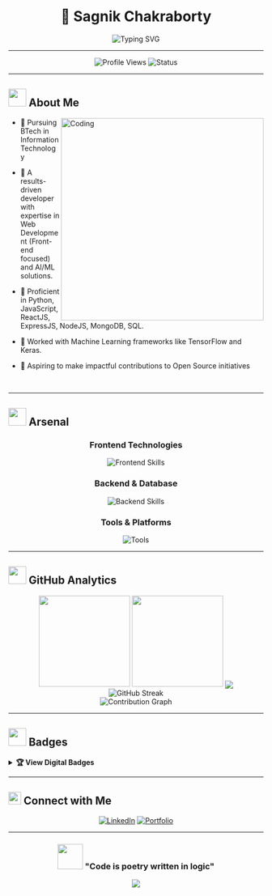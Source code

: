 # <div align="center">🌟 Sagnik Chakraborty</div>

<div align="center">
  <img src="https://readme-typing-svg.herokuapp.com?font=Fira+Code&weight=600&size=28&duration=1500&pause=500&color=6366F1&center=true&vCenter=true&multiline=true&repeat=false&width=600&height=100&lines=Full-Stack+Developer;AI%2FML+Enthusiast" alt="Typing SVG" />
</div>
<hr>

<div align="center">
  <img src="https://komarev.com/ghpvc/?username=eccentriccoder01&label=Profile%20Views&color=6366f1&style=for-the-badge" alt="Profile Views" />
  <img src="https://img.shields.io/badge/Status-Available%20for%20Hire-brightgreen?style=for-the-badge" alt="Status" />
</div>

---

## <img src="https://media.giphy.com/media/iY8CRBdQXODJSCERIr/giphy.gif" width="35"> About Me

<img align="right" src="https://media.giphy.com/media/SWoSkN6DxTszqIKEqv/giphy.gif" alt="Coding" width="400" />


- 🔏 Pursuing BTech in Information Technology

- 🔏 A results-driven developer with expertise in Web Development (Front-end focused) and AI/ML solutions.

- 🔏 Proficient in Python, JavaScript, ReactJS, ExpressJS, NodeJS, MongoDB, SQL.

- 🔏 Worked with Machine Learning frameworks like TensorFlow and Keras.

- 🔏 Aspiring to make impactful contributions to Open Source initiatives


<br clear="right"/>

---

## <img src="https://media.giphy.com/media/WUlplcMpOCEmTGBtBW/giphy.gif" width="35"> Arsenal

<div align="center">

### Frontend Technologies
<p>
  <img src="https://skillicons.dev/icons?i=react,js,ts,html,css,bootstrap,python" alt="Frontend Skills" />
</p>

### Backend & Database
<p>
  <img src="https://skillicons.dev/icons?i=nodejs,express,mongodb,mysql,python,firebase" alt="Backend Skills" />
</p>

### Tools & Platforms
<p>
  <img src="https://skillicons.dev/icons?i=vscode,git,github,postman,tensorflow" alt="Tools" />
</p>

</div>

---

## <img src="https://media.giphy.com/media/Q7LHmoFwVP6Yc1swZs/giphy.gif" width="35"> GitHub Analytics

<div align="center">
  
  <img height="180em" src="https://github-readme-stats.vercel.app/api?username=eccentriccoder01&show_icons=true&theme=tokyonight&count_private=true&hide_border=true&bg_color=0d1117&title_color=6366f1&icon_color=8b5cf6&text_color=c9d1d9"/>
  
  <img height="180em" src="https://github-readme-stats.vercel.app/api/top-langs/?username=eccentriccoder01&layout=compact&theme=tokyonight&hide_border=true&bg_color=0d1117&title_color=6366f1&text_color=c9d1d9"/>

<img align="center" src="https://github-readme-stats.vercel.app/api/wakatime?username=MrEccentric&layout=compact&theme=dracula" />
  
</div>

<div align="center">
  <img src="https://streak-stats.demolab.com/?user=eccentriccoder01&theme=tokyonight&hide_border=true&background=0D1117&stroke=6366f1&ring=8b5cf6&fire=f59e0b&currStreakLabel=c9d1d9" alt="GitHub Streak" />
</div>

<div align="center">
  <img src="https://github-readme-activity-graph.vercel.app/graph?username=eccentriccoder01&theme=tokyo-night&bg_color=0d1117&color=c9d1d9&line=6366f1&point=8b5cf6&area=true&hide_border=true" alt="Contribution Graph" />
</div>

---

## <img src="https://media.giphy.com/media/LnQjpWaON8nhr21vNW/giphy.gif" width="35"> Badges

<details>
<summary><b>🏆 View Digital Badges</b></summary>
<br>

<div align="center">
  <table>
    <tr>
      <td align="center">
        <a href="https://www.credly.com/badges/76e994f4-a66f-4209-9727-f0007de3c3a8/public_url">
          <img width="120px" src="https://github.com/user-attachments/assets/996cbd36-6b8c-45ad-ad00-7aa577422835" />
        </a>
      </td>
      <td align="center">
        <a href="https://www.credly.com/badges/fb130af4-6008-4ae8-b24d-e9d012f57777/public_url">
          <img width="120px" src="https://github.com/user-attachments/assets/ba28ffed-2b29-42e9-8bd9-a8b299d99a39" />
        </a>
      </td>
      <td align="center">
        <a href="https://www.credly.com/badges/83bed5fd-8ba1-4c44-8358-73fb2da1623e/public_url">
          <img width="120px" src="https://github.com/user-attachments/assets/4948a1b4-118a-4b17-ae92-3917923ca53c" />
        </a>
      </td>
      <td align="center">
        <img width="120px" src="https://github.com/user-attachments/assets/881a3b49-b283-47cc-b1ae-7e7354eeae9d" />
      </td>
      <td align="center">
        <a href="https://www.credly.com/badges/53bd600a-4e4a-4a87-b7bd-11405964c0d3/public_url">
          <img width="120px" src="https://github.com/user-attachments/assets/3ab1a6a5-5a83-4839-ba62-a3f18a9cb475" />
        </a>
      </td>
      <td align="center">
        <a href="https://www.credly.com/badges/1bde91ac-946e-40f9-b9e5-927d9d631101/public_url">
          <img width="120px" src="https://github.com/user-attachments/assets/432e38fb-053e-4835-8a0f-2a494c073c92" />
        </a>
      </td>
      <td align="center">
        <a href="https://www.credly.com/badges/bcf6d1bb-3d3d-422c-bc5b-2e3c90d5ccbc/public_url">
          <img width="120px" src="https://github.com/user-attachments/assets/b6337be4-4cd6-41c6-bea3-855e9f2c5e09" />
        </a>
      </td>
      <td align="center">
        <a href="https://www.credly.com/badges/f093ec4e-dff7-4db6-8909-77205c6b0861/public_url">
          <img width="120px" src="https://github.com/user-attachments/assets/16300233-4e36-464f-9369-062b172ea94d" />
        </a>
      </td>
    </tr>
    <tr>
      <td align="center">
        <a href="https://www.credly.com/badges/4b318b6e-c7cc-4e31-856c-0957a84b14dd/public_url">
          <img width="120px" src="https://github.com/user-attachments/assets/34859652-b56d-4ef4-a454-396aa5543ede" />
        </a>
      </td>
      <td align="center">
        <a href="https://www.credly.com/badges/f397a886-61de-4ec5-9e50-6eb741a085d1/public_url">
          <img width="120px" src="https://github.com/user-attachments/assets/5e58bda2-9472-4026-9587-3fd3ad93e135" />
        </a>
      </td>
    </tr>
  </table>
</div>

</details>

---

## <img src="https://media.giphy.com/media/LnQjpWaON8nhr21vNW/giphy.gif" width="25"> Connect with Me

<div align="center">
  
  [![LinkedIn](https://img.shields.io/badge/LinkedIn-0077B5?style=for-the-badge&logo=linkedin&logoColor=white)](https://www.linkedin.com/in/eccentricexplorer)
  [![Portfolio](https://img.shields.io/badge/Portfolio-FF7139?style=for-the-badge&logo=Firefox&logoColor=white)]([#](https://eccentriccoder01.github.io/Me))

</div>

---

<div align="center">
  
  ### <img src="https://media.giphy.com/media/VgCDAzcKvsR6OM0uWg/giphy.gif" width="50"> "Code is poetry written in logic"
  
  <img src="https://capsule-render.vercel.app/api?type=waving&color=gradient&customColorList=6,11,20&height=120&section=footer&text=Thanks%20for%20visiting!&fontSize=20&fontColor=fff&animation=twinkling"/>
  
</div>
